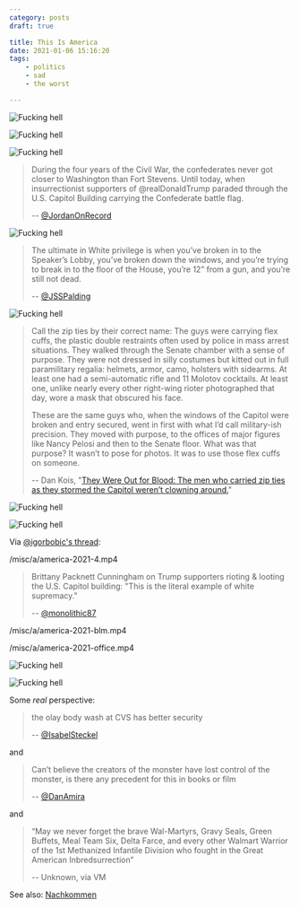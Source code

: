 ```yaml
---
category: posts
draft: true

title: This Is America
date: 2021-01-06 15:16:20
tags:
    - politics
    - sad
    - the worst

---
```


![Fucking hell](/misc/a/america-2021.jpg)

![Fucking hell](/misc/a/america-2021-2.jpg)

![Fucking hell](/misc/a/america-2021-camancho.jpeg)

> During the four years of the Civil War, the confederates never got closer to Washington than Fort Stevens. Until today, when insurrectionist supporters of @realDonaldTrump paraded through the U.S. Capitol Building carrying the Confederate battle flag.
>
> -- [@JordanOnRecord](https://twitter.com/JordanOnRecord/status/1346931938955812866/photo/1)

![Fucking hell](/misc/a/america-2021-3.jpeg)

> The ultimate in White privilege is when you’ve broken in to the Speaker’s Lobby, you’ve broken down the windows, and you’re trying to break in to the floor of the House, you’re 12” from a gun, and you’re still not dead.
>
> -- [@JSSPalding](https://twitter.com/JSSpalding/status/1346935326426599424)

![Fucking hell](/misc/a/america-2021-5.jpeg)

> Call the zip ties by their correct name: The guys were carrying flex cuffs, the plastic double restraints often used by police in mass arrest situations. They walked through the Senate chamber with a sense of purpose. They were not dressed in silly costumes but kitted out in full paramilitary regalia: helmets, armor, camo, holsters with sidearms. At least one had a semi-automatic rifle and 11 Molotov cocktails. At least one, unlike nearly every other right-wing rioter photographed that day, wore a mask that obscured his face.
>
> These are the same guys who, when the windows of the Capitol were broken and entry secured, went in first with what I’d call military-ish precision. They moved with purpose, to the offices of major figures like Nancy Pelosi and then to the Senate floor. What was that purpose? It wasn’t to pose for photos. It was to use those flex cuffs on someone.
>
> -- Dan Kois, "[They Were Out for Blood: The men who carried zip ties as they stormed the Capitol weren’t clowning around.](https://slate.com/news-and-politics/2021/01/was-there-a-plan-for-hostages-or-killings-at-the-capitol.html?via=rss_socialflow_twitter)"

![Fucking hell](/misc/a/america-2021-6.jpg)

![Fucking hell](/misc/a/america-2021-7.jpg)

Via [@igorbobic's thread](https://twitter.com/igorbobic/status/1346911809274478594):

/misc/a/america-2021-4.mp4

> Brittany Packnett Cunningham on Trump supporters rioting & looting the U.S. Capitol building: "This is the literal example of white supremacy."
>
> -- [@monolithic87](https://twitter.com/monolithic87/status/1347059317061652480)

/misc/a/america-2021-blm.mp4

/misc/a/america-2021-office.mp4

![Fucking hell](/misc/a/america-2021-10.jpeg)

![Fucking hell](/misc/a/america-2021-11.jpeg)

Some _real_ perspective:

> the olay body wash at CVS has better security
>
> -- [@IsabelSteckel](https://twitter.com/IsabelSteckel/status/1346913507959304192)

and

> Can’t believe the creators of the monster have lost control of the monster, is there any precedent for this in books or film
>
> -- [@DanAmira](https://twitter.com/DanAmira/status/1346904343413465090)

and

> “May we never forget the brave Wal-Martyrs, Gravy Seals, Green Buffets, Meal Team Six, Delta Farce, and every other Walmart Warrior of the 1st Methanized Infantile Division who fought in the Great American Inbredsurrection”
>
> -- Unknown, via VM

See also: [Nachkommen](/posts/f7f500f59e795184a53b0c9a36815534)

